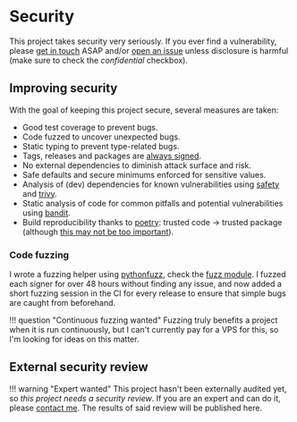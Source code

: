 # Security

This project takes security very seriously. If you ever find a vulnerability, please [get in touch](https://hackan.net) ASAP and/or [open an issue](https://gitlab.com/hackancuba/blake2signer/-/issues) unless disclosure is harmful (make sure to check the *confidential* checkbox).

## Improving security

With the goal of keeping this project secure, several measures are taken:

* Good test coverage to prevent bugs.
* Code fuzzed to uncover unexpected bugs.
* Static typing to prevent type-related bugs.
* Tags, releases and packages are [always signed](signatures.md).
* No external dependencies to diminish attack surface and risk.
* Safe defaults and secure minimums enforced for sensitive values.
* Analysis of (dev) dependencies for known vulnerabilities using [safety](https://pyup.io/safety) and [trivy](https://aquasecurity.github.io/trivy/).
* Static analysis of code for common pitfalls and potential vulnerabilities using [bandit](https://bandit.readthedocs.io/en/latest).
* Build reproducibility thanks to [poetry](https://python-poetry.org/): trusted code -> trusted package (although [this may not be too important](https://blog.cmpxchg8b.com/2020/07/you-dont-need-reproducible-builds.html)).

### Code fuzzing

I wrote a fuzzing helper using [pythonfuzz](https://gitlab.com/gitlab-org/security-products/analyzers/fuzzers/pythonfuzz), check the [fuzz module](https://gitlab.com/hackancuba/blake2signer/-/blob/develop/fuzz.py). I fuzzed each signer for over 48 hours without finding any issue, and now added a short fuzzing session in the CI for every release to ensure that simple bugs are caught from beforehand.

!!! question "Continuous fuzzing wanted"
    Fuzzing truly benefits a project when it is run continuously, but I can't currently pay for a VPS for this, so I'm looking for ideas on this matter.

## External security review

!!! warning "Expert wanted"
    This project hasn't been externally audited yet, so *this project needs a security review*. If you are an expert and can do it, please [contact me](https://hackan.net). The results of said review will be published here.

